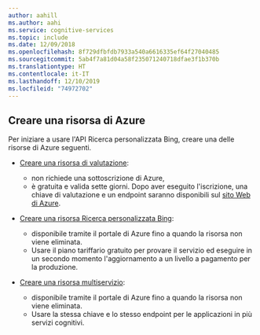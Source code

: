 ```yaml
---
author: aahill
ms.author: aahi
ms.service: cognitive-services
ms.topic: include
ms.date: 12/09/2018
ms.openlocfilehash: 8f729dfbfdb7933a540a6616335ef64f27040485
ms.sourcegitcommit: 5ab4f7a81d04a58f235071240718dfae3f1b370b
ms.translationtype: HT
ms.contentlocale: it-IT
ms.lasthandoff: 12/10/2019
ms.locfileid: "74972702"
---
```

## <a name="create-an-azure-resource"></a>Creare una risorsa di Azure

Per iniziare a usare l'API Ricerca personalizzata Bing, creare una delle risorse di Azure seguenti.

* [Creare una risorsa di valutazione](https://azure.microsoft.com/try/cognitive-services/?api=bing-custom-search-api):
    * non richiede una sottoscrizione di Azure,
    * è gratuita e valida sette giorni. Dopo aver eseguito l'iscrizione, una chiave di valutazione e un endpoint saranno disponibili sul [sito Web di Azure](https://azure.microsoft.com/try/cognitive-services/my-apis/).

* [Creare una risorsa Ricerca personalizzata Bing](https://ms.portal.azure.com/#create/Microsoft.CognitiveServicesBingCustomSearch):
    * disponibile tramite il portale di Azure fino a quando la risorsa non viene eliminata.
    * Usare il piano tariffario gratuito per provare il servizio ed eseguire in un secondo momento l'aggiornamento a un livello a pagamento per la produzione.

* [Creare una risorsa multiservizio](https://ms.portal.azure.com/#create/Microsoft.CognitiveServicesAllInOne):
    * disponibile tramite il portale di Azure fino a quando la risorsa non viene eliminata.  
    * Usare la stessa chiave e lo stesso endpoint per le applicazioni in più servizi cognitivi.
